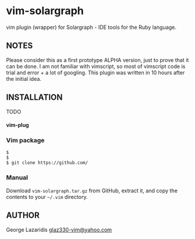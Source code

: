 vim-solargraph
===============

vim plugin (wrapper) for Solargraph - IDE tools for the Ruby language.


NOTES
-----

Please consider this as a first prototype ALPHA version, just to prove that it can be done.
I am not familiar with vimscript, so most of vimscript code is trial and error + a lot of googling.
This plugin was written in 10 hours after the initial idea.


INSTALLATION
------------

TODO

#### vim-plug




### Vim package

    $
    $
    $ git clone https://github.com/



### Manual

Download `vim-solargraph.tar.gz` from GitHub, extract it, and copy the contents
to your `~/.vim` directory.





AUTHOR
------

George Lazaridis <glaz330-vim@yahoo.com>
